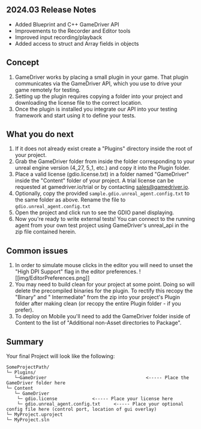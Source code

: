 ## 2024.03 Release Notes

- Added Blueprint and C++ GameDriver API
- Improvements to the Recorder and Editor tools
- Improved input recording/playback
- Added access to struct and Array fields in objects

## Concept

1. GameDriver works by placing a small plugin in your game. That plugin communicates via the GameDriver API, which you use to drive your game remotely for testing.
2. Setting up the plugin requires copying a folder into your project and downloading the license file to the correct location.
3. Once the plugin is installed you integrate our API into your testing framework and start using it to define your tests.

## What you do next

1. If it does not already exist create a "Plugins" directory inside the root of your project.
2. Grab the GameDriver folder from inside the folder corresponding to your unreal engine version (4_27, 5_1, etc.) and copy it into the Plugin folder.
3. Place a valid license (gdio.license.txt) in a folder named "GameDriver" inside the "Content" folder of your project. A trial license can be requested at gamedriver.io/trial or by contacting sales@gamedriver.io.
4. Optionally, copy the provided `sample.gdio.unreal_agent.config.txt` to the same folder as above. Rename the file to `gdio.unreal_agent.config.txt`
5. Open the project and click run to see the GDIO panel displaying. 
6. Now you're ready to write external tests! You can connect to the running agent from your own test project using GameDriver's unreal_api in the zip file contained herein.

## Common issues

1. In order to simulate mouse clicks in the editor you will need to unset the "High DPI Support" flag in the editor preferences.
![[img/EditorPreferences.png]]
2. You may need to build clean for your project at some point. Doing so will delete the precompiled binaries for the plugin. To rectify this recopy the "Binary" and " Intermediate" from the zip into your project's Plugin folder after making clean (or recopy the entire Plugin folder - if you prefer).
3. To deploy on Mobile you'll need to add the GameDriver folder inside of Content to the list of "Additional non-Asset directories to Package".

## Summary

Your final Project will look like the following:

```dirtree
SomeProjectPath/
└─ Plugins/	
   └─GameDriver										<----- Place the GameDriver folder here 
└─ Content
   └─ GameDriver
	└─ gdio.license				<----- Place your license here
	└─ gdio.unreal_agent.config.txt		<----- Place your optional config file here (control port, location of gui overlay)
└─ MyProject.uproject	
└─ MyProject.sln	
```
